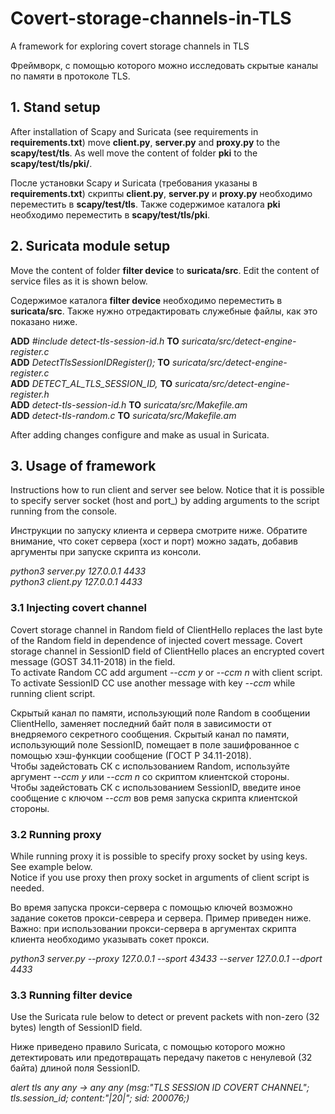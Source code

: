 # Covert-storage-channels-in-TLS

A framework for exploring covert storage channels in TLS

Фреймворк, с помощью которого можно исследовать скрытые каналы по памяти в протоколе TLS.

## 1. Stand setup

After installation of Scapy and Suricata (see requirements in **requirements.txt**) move **client.py**, **server.py** and **proxy.py** to the **scapy/test/tls**. As well move the content of folder **pki** to the **scapy/test/tls/pki/**.

После установки Scapy и Suricata (требования указаны в **requirements.txt**) скрипты **client.py**, **server.py** и **proxy.py** необходимо переместить в **scapy/test/tls**. Также содержимое каталога **pki** необходимо переместить в **scapy/test/tls/pki**.

## 2. Suricata module setup

Move the content of folder **filter device** to **suricata/src**. Edit the content of service files as it is shown below.

Содержимое каталога **filter device** необходимо переместить в **suricata/src**. Также нужно отредактировать служебные файлы, как это показано ниже.

**ADD** *#include detect-tls-session-id.h* **TO** *suricata/src/detect-engine-register.c*  
**ADD** *DetectTlsSessionIDRegister();* **TO** *suricata/src/detect-engine-register.c*  
**ADD** *DETECT_AL_TLS_SESSION_ID,* **TO** *suricata/src/detect-engine-register.h*  
**ADD** *detect-tls-session-id.h* **TO** *suricata/src/Makefile.am*  
**ADD** *detect-tls-random.c* **TO** *suricata/src/Makefile.am*  

After adding changes configure and make as usual in Suricata.

## 3. Usage of framework

Instructions how to run client and server see below. Notice that it is possible to specify server socket (host and port_) by adding arguments to the script running from the console.

Инструкции по запуску клиента и сервера смотрите ниже. Обратите внимание, что сокет сервера (хост и порт) можно задать, добавив аргументы при запуске скрипта из консоли.

*python3 server.py 127.0.0.1 4433*  
*python3 client.py 127.0.0.1 4433*

### 3.1 Injecting covert channel

Covert storage channel in Random field of ClientHello replaces the last byte of the Random field in dependence of injected covert message. Covert storage channel in SessionID field of ClientHello places an encrypted covert message (GOST 34.11-2018) in the field.  
To activate Random CC add argument *--ccm y* or *--ccm n* with client script.  
To activate SessionID CC use another message with key *--ccm* while running client script.

Скрытый канал по памяти, использующий поле Random в сообщении ClientHello, заменяет последний байт поля в зависимости от внедряемого секретного сообщения. Скрытый канал по памяти, использующий поле SessionID, помещает в поле зашифрованное с помощью хэш-функции сообщение (ГОСТ Р 34.11-2018).  
Чтобы задейстовать СК с использованием Random, используйте аргумент *--ccm y* или *--ccm n* со скриптом клиентской стороны.  
Чтобы задейстовать СК с использованием SessionID, введите иное сообщение с ключом *--ccm* вов ремя запуска скрипта клиентской стороны.

### 3.2 Running proxy

While running proxy it is possible to specify proxy socket by using keys. See example below.  
Notice if you use proxy then proxy socket in arguments of client script is needed.

Во время запуска прокси-сервера с помощью ключей возможно задание сокетов прокси-севрера и сервера. Пример приведен ниже.  
Важно: при использовании прокси-сервера в аргументах скрипта клиента необходимо указывать сокет прокси.

*python3 server.py --proxy 127.0.0.1 --sport 43433 --server 127.0.0.1 --dport 4433*

### 3.3 Running filter device

Use the Suricata rule below to detect or prevent packets with non-zero (32 bytes) length of SessionID field.

Ниже приведено правило Suricata, с помощью которого можно детектировать или предотвращать передачу пакетов с ненулевой (32 байта) длиной поля SessionID.

*alert tls any any -> any any (msg:"TLS SESSION ID COVERT CHANNEL"; tls.session_id; content:"|20|"; sid: 200076;)*
